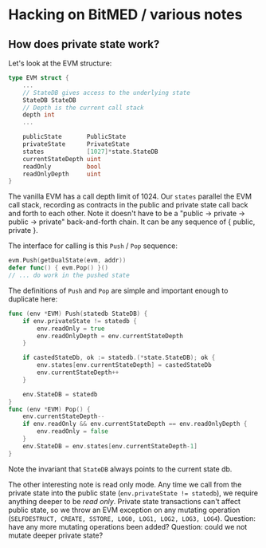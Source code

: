 # Hacking on BitMED / various notes

## How does private state work?

Let's look at the EVM structure:

```go
type EVM struct {
	...
	// StateDB gives access to the underlying state
	StateDB StateDB
	// Depth is the current call stack
	depth int
	...

	publicState       PublicState
	privateState      PrivateState
	states            [1027]*state.StateDB
	currentStateDepth uint
	readOnly          bool
	readOnlyDepth     uint
}
```

The vanilla EVM has a call depth limit of 1024. Our `states` parallel the EVM call stack, recording as contracts in the public and private state call back and forth to each other. Note it doesn't have to be a "public -> private -> public -> private" back-and-forth chain. It can be any sequence of { public, private }.

The interface for calling is this `Push` / `Pop` sequence:

```go
evm.Push(getDualState(evm, addr))
defer func() { evm.Pop() }()
// ... do work in the pushed state
```

The definitions of `Push` and `Pop` are simple and important enough to duplicate here:

```go
func (env *EVM) Push(statedb StateDB) {
	if env.privateState != statedb {
		env.readOnly = true
		env.readOnlyDepth = env.currentStateDepth
	}

	if castedStateDb, ok := statedb.(*state.StateDB); ok {
		env.states[env.currentStateDepth] = castedStateDb
		env.currentStateDepth++
	}

	env.StateDB = statedb
}
func (env *EVM) Pop() {
	env.currentStateDepth--
	if env.readOnly && env.currentStateDepth == env.readOnlyDepth {
		env.readOnly = false
	}
	env.StateDB = env.states[env.currentStateDepth-1]
}
```

Note the invariant that `StateDB` always points to the current state db.

The other interesting note is read only mode. Any time we call from the private state into the public state (`env.privateState != statedb`), we require anything deeper to be *read only*. Private state transactions can't affect public state, so we throw an EVM exception on any mutating operation (`SELFDESTRUCT, CREATE, SSTORE, LOG0, LOG1, LOG2, LOG3, LOG4`). Question: have any more mutating operations been added? Question: could we not mutate deeper private state?

